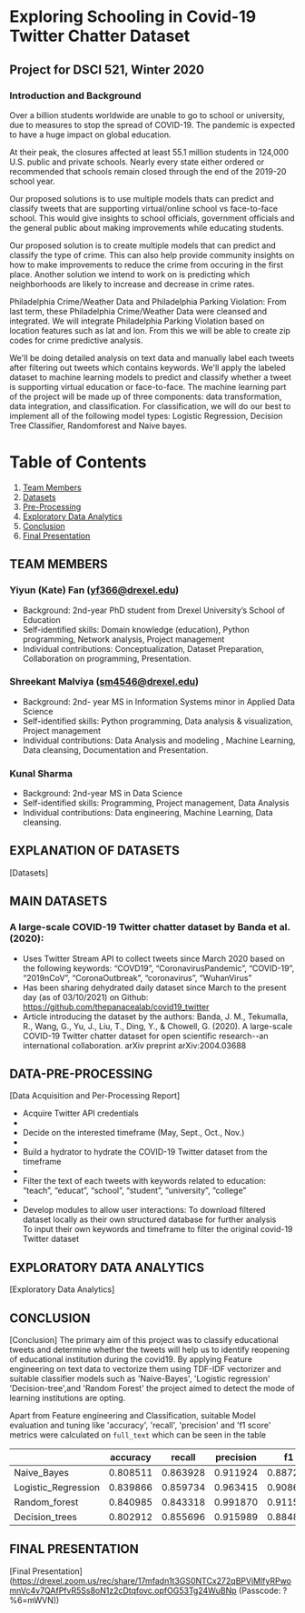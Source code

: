 # Exploring Schooling in Covid-19 Twitter Chatter Dataset
## Project for DSCI 521, Winter 2020

### Introduction and Background

Over a billion students worldwide are unable to go to school or university, due to measures to stop the spread of COVID-19. The pandemic is expected to have a huge impact on global education.

At their peak, the closures affected at least 55.1 million students in 124,000 U.S. public and private schools. Nearly every state either ordered or recommended that schools remain closed through the end of the 2019-20 school year.

Our proposed solutions is to use multiple models thats can predict and classify tweets that are supporting virtual/online school vs face-to-face school. This would give insights to school officials, government officials and the general public about making improvements while educating students.

Our proposed solution is to create multiple models that can predict and classify the type of crime. This can also help provide community insights on how to make improvements to reduce the crime from occuring in the first place. Another solution we intend to work on is predicting which neighborhoods are likely to increase and decrease in crime rates. 

Philadelphia Crime/Weather Data and Philadelphia Parking Violation:
From last term, these Philadelphia Crime/Weather Data were cleansed and integrated. We will integrate Philadelphia Parking Violation based on location features such as lat and lon. From this we will be able to create zip codes for crime predictive analysis. 

We'll be doing detailed analysis on text data and manually label each tweets after filtering out tweets which contains keywords. We'll apply the labeled dataset to machine learning models to predict and classify whether a tweet is supporting virtual education or face-to-face. The machine learning part of the project will be made up of three components: data transformation, data integration, and classification. For classification, we will do our best to implement all of the following model types: Logistic Regression, Decision Tree Classifier, Randomforest and Naive bayes.


# Table of Contents
1. [Team Members](#TEAM-MEMBERS)
1. [Datasets](#EXPLANATION-OF-DATASETS)
1. [Pre-Processing](#DATA-PRE-PROCESSING)
1. [Exploratory Data Analytics](#EXPLORATORY-DATA-ANALYTICS)
1. [Conclusion](#CONCLUSION)
1. [Final Presentation](#FINAL-PRESENTATION)


## TEAM MEMBERS

### Yiyun (Kate) Fan (yf366@drexel.edu)
- Background: 2nd-year PhD student from Drexel University’s School of Education
- Self-identified skills: Domain knowledge (education), Python programming, Network analysis, Project management
- Individual contributions: Conceptualization, Dataset Preparation, Collaboration on programming, Presentation.

### Shreekant Malviya (sm4546@drexel.edu)
- Background: 2nd- year MS in Information Systems minor in Applied Data Science
- Self-identified skills: Python programming, Data analysis & visualization, Project management
- Individual contributions: Data Analysis and modeling , Machine Learning, Data cleansing, Documentation and Presentation. 

### Kunal Sharma
- Background: 2nd-year MS in Data Science
- Self-identified skills: Programming, Project management, Data Analysis
- Individual contributions: Data engineering, Machine Learning, Data cleansing.


## EXPLANATION OF DATASETS
[Datasets]

## MAIN DATASETS
### A large-scale COVID-19 Twitter chatter dataset by Banda et al. (2020): 
- Uses Twitter Stream API to collect tweets since March 2020 based on the following keywords: 
“COVD19”, “CoronavirusPandemic”, “COVID-19”, “2019nCoV”, “CoronaOutbreak”, “coronavirus”, “WuhanVirus”
- Has been sharing dehydrated daily dataset since March to the present day (as of 03/10/2021) on Github: 
https://github.com/thepanacealab/covid19_twitter
- Article introducing the dataset by the authors: 
Banda, J. M., Tekumalla, R., Wang, G., Yu, J., Liu, T., Ding, Y., & Chowell, G. (2020). A large-scale COVID-19 Twitter chatter dataset for open scientific research--an international collaboration. arXiv preprint arXiv:2004.03688


## DATA-PRE-PROCESSING

[Data Acquisition and Per-Processing Report]
- Acquire Twitter API credentials<li>
- Decide on the interested timeframe (May, Sept., Oct., Nov.)<li>
- Build a hydrator to hydrate the COVID-19 Twitter dataset from the timeframe<li>
- Filter the text of each tweets with keywords related to education: “teach”, “educat”, “school”, “student”, “university”, “college”<li>
- Develop modules to allow user interactions:
To download filtered dataset locally as their own structured database for further analysis<br>
To input their own keywords and timeframe to filter the original covid-19 Twitter dataset<br>


## EXPLORATORY DATA ANALYTICS
[Exploratory Data Analytics]



## CONCLUSION
[Conclusion]
 The primary aim of this project was to classify educational tweets and determine whether the tweets will help us to identify reopening of educational institution during the covid19. By applying Feature engineering on text data to vectorize them using TDF-IDF vectorizer and suitable classifier models such as 'Naive-Bayes', 'Logistic regression' 'Decision-tree',and 'Random Forest' the project aimed to detect the mode of learning institutions are opting.

Apart from Feature engineering and Classification, suitable Model evaluation and tuning like 'accuracy', 'recall', 'precision' and 'f1 score' metrics were calculated on `full_text` which can be seen in the table
    
    
|                     | accuracy 	|   recall 	| precision 	|       f1 	|      auc 	|
|---------------------|-------------|-----------|---------------|-----------|-----------|
|     Naive_Bayes     | 0.808511 	| 0.863928 	| 0.911924  	| 0.887278 	| 0.614027 	|
| Logistic_Regression | 0.839866 	| 0.859734 	| 0.963415  	| 0.908626 	| 0.607514 	|
|    Random_forest    | 0.840985 	| 0.843318 	| 0.991870  	| 0.911582 	| 0.557225 	|
|    Decision_trees   | 0.802912 	| 0.855696 	| 0.915989  	| 0.884817 	| 0.590253 	|



## FINAL PRESENTATION
[Final Presentation]
(https://drexel.zoom.us/rec/share/17mfadn1t3GS0NTCx272qBPVjMlfyRPwomnVc4v7QAfPfvR5Ss8oN1z2cDtqfovc.opfOG53Tg24WuBNp  (Passcode: ?%6=mWVN))
